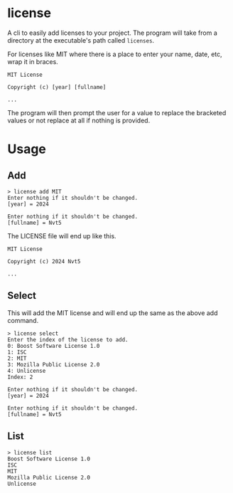 
# license

A cli to easily add licenses to your project. The program will take from
a directory at the executable's path called ```licenses```.

For licenses like MIT where there is a place to enter your name, date, 
etc, wrap it in braces.

```text
MIT License

Copyright (c) [year] [fullname]

...
```

The program will then prompt the user for a value to replace the 
bracketed values or not replace at all if nothing is provided.

# Usage

## Add

```text
> license add MIT
Enter nothing if it shouldn't be changed.
[year] = 2024

Enter nothing if it shouldn't be changed.
[fullname] = Nvt5
```

The LICENSE file will end up like this.

```text
MIT License

Copyright (c) 2024 Nvt5

...
```

## Select

This will add the MIT license and will end up the same as the above add
command.

```text
> license select
Enter the index of the license to add.
0: Boost Software License 1.0
1: ISC
2: MIT
3: Mozilla Public License 2.0
4: Unlicense
Index: 2

Enter nothing if it shouldn't be changed.
[year] = 2024

Enter nothing if it shouldn't be changed.
[fullname] = Nvt5
```

## List

```text
> license list
Boost Software License 1.0
ISC
MIT
Mozilla Public License 2.0
Unlicense
```
